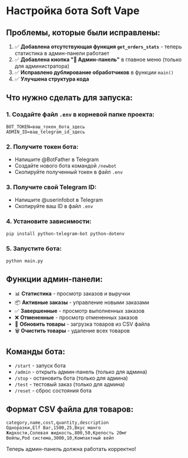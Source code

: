# Настройка бота Soft Vape

## Проблемы, которые были исправлены:

1. ✅ **Добавлена отсутствующая функция `get_orders_stats`** - теперь статистика в админ-панели работает
2. ✅ **Добавлена кнопка "👑 Админ-панель"** в главное меню (только для администратора)
3. ✅ **Исправлено дублирование обработчиков** в функции `main()`
4. ✅ **Улучшена структура кода**

## Что нужно сделать для запуска:

### 1. Создайте файл `.env` в корневой папке проекта:
```
BOT_TOKEN=ваш_токен_бота_здесь
ADMIN_ID=ваш_telegram_id_здесь
```

### 2. Получите токен бота:
- Напишите @BotFather в Telegram
- Создайте нового бота командой `/newbot`
- Скопируйте полученный токен в файл `.env`

### 3. Получите свой Telegram ID:
- Напишите @userinfobot в Telegram
- Скопируйте ваш ID в файл `.env`

### 4. Установите зависимости:
```bash
pip install python-telegram-bot python-dotenv
```

### 5. Запустите бота:
```bash
python main.py
```

## Функции админ-панели:

- 📊 **Статистика** - просмотр заказов и выручки
- 📦 **Активные заказы** - управление новыми заказами
- ✅ **Завершенные** - просмотр выполненных заказов
- ❌ **Отмененные** - просмотр отмененных заказов
- 🔄 **Обновить товары** - загрузка товаров из CSV файла
- 🗑️ **Очистить товары** - удаление всех товаров

## Команды бота:

- `/start` - запуск бота
- `/admin` - открыть админ-панель (только для админа)
- `/stop` - остановить бота (только для админа)
- `/test` - тестовый заказ (только для админа)
- `/reset` - сброс состояния бота

## Формат CSV файла для товаров:

```csv
category,name,cost,quantity,description
Одноразки,Elf Bar,1500,25,Вкус манго
Жидкости,Солевая жидкость,800,50,Крепость 20мг
Вейпы,Pod система,3000,10,Компактный вейп
```

Теперь админ-панель должна работать корректно!

